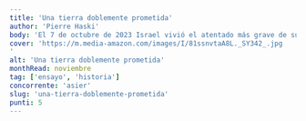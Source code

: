 ```yaml
---
title: 'Una tierra doblemente prometida'
author: 'Pierre Haski'
body: 'El 7 de octubre de 2023 Israel vivió el atentado más grave de su historia. La brutal respuesta perpetrada en la Franja de Gaza ha hecho que una serie de organismos internacionales y muchos analistas hablen de genocidio. Así, la lectura del conflicto en Palestina se ha visto enturbiada por la división de opiniones y emociones, dificultando el relato fidedigno.'
cover: 'https://m.media-amazon.com/images/I/81ssnvtaA8L._SY342_.jpg
'
alt: 'Una tierra doblemente prometida'
monthRead: noviembre
tag: ['ensayo', 'historia']
concorrente: 'asier'
slug: 'una-tierra-doblemente-prometida'
punti: 5
---
```

